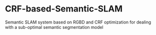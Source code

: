 # CRF-based-Semantic-SLAM
Semantic SLAM system based on RGBD and CRF optimization for dealing with a sub-optimal semantic segmentation model

